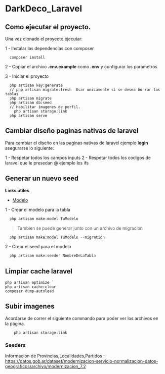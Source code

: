 # DarkDeco_Laravel

## Como ejecutar el proyecto.

Una vez clonado el proyecto ejecutar:

1 - Instalar las dependencias con composer
```
  composer install
```
2 - Copiar el archivo **.env.example**  como **.env** y configurar los parametros.

3 - Iniciar el proyecto
```
  php artisan key:generate
  // php artisan migrate:fresh  Usar unicamente si se desea borrar las tablas
  php artisan migrate
  php artisan db:seed
  // Habilitar imagenes de perfil.
	php artisan storage:link
  php artisan serve

```


## Cambiar diseño paginas nativas de laravel

Para cambiar el diseño en las paginas nativas de laravel ejemplo **login** asegurarse lo siguiente:

1 - Respetar todos los campos inputs
2 - Respetar todos los codigos de laravel que le presedan @ ejemplo los ifs


## Generar un nuevo seed

**Links utiles**
- [Modelo](https://laravel.com/docs/5.8/eloquent#eloquent-model-conventions)

1 - Crear el modelo para la tabla
```php
  php artisan make:model TuModelo
```
> Tambien se puede generar junto con un archivo de migracion
```php
  php artisan make:model TuModelo --migration
```

2 - Crear el seed para el modelo
```php
  php artisan make:seeder NombreDeLaTabla
```


## Limpiar cache laravel
```
php artisan optimize `
php artisan cache:clear
composer dump-autoload
```
## Subir imagenes
Acordarse de correr el siguiente commando para poder ver los archivos en la página.
```
  	php artisan storage:link
```


### Seeders
Informacion de Provincias,Localidades,Partidos : https://datos.gob.ar/dataset/modernizacion-servicio-normalizacion-datos-geograficos/archivo/modernizacion_7.2
